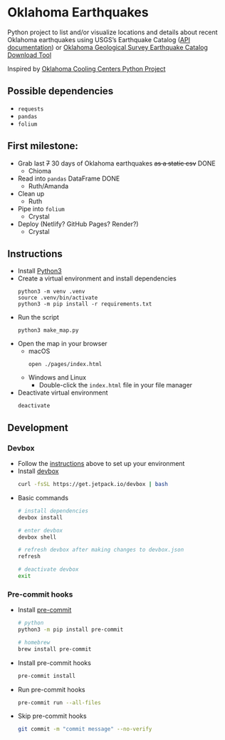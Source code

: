 # Oklahoma Earthquakes

Python project to list and/or visualize locations and details about recent Oklahoma earthquakes using USGS’s Earthquake Catalog ([API documentation](https://earthquake.usgs.gov/fdsnws/event/1/)) or [Oklahoma Geological Survey Earthquake Catalog Download Tool](https://ogsweb.ou.edu/eq_catalog/)

Inspired by [Oklahoma Cooling Centers Python Project](https://github.com/alex-code4okc/oklahoma_cooling_centers_python)

## Possible dependencies

* `requests`
* `pandas`
* `folium`

## First milestone:

* Grab last ~~7~~ 30 days of Oklahoma earthquakes ~~as a static csv~~ DONE
  * Chioma
* Read into `pandas` DataFrame DONE
  * Ruth/Amanda
* Clean up
  * Ruth
* Pipe into `folium`
  * Crystal
* Deploy (Netlify? GitHub Pages? Render?)
  * Crystal

## Instructions

* Install [Python3](https://www.python.org/downloads/)
* Create a virtual environment and install dependencies
    ```shell
    python3 -m venv .venv
    source .venv/bin/activate
    python3 -m pip install -r requirements.txt
    ```
* Run the script
    ```shell
    python3 make_map.py
    ```
* Open the map in your browser
  * macOS
    ```shell
    open ./pages/index.html
    ```
  * Windows and Linux
    * Double-click the `index.html` file in your file manager
* Deactivate virtual environment
    ```shell
    deactivate
    ```

## Development

### Devbox

* Follow the [instructions](#instructions) above to set up your environment
* Install [devbox](https://www.jetpack.io/devbox/docs/quickstart/)
    ```bash
    curl -fsSL https://get.jetpack.io/devbox | bash
    ```
* Basic commands
    ```bash
    # install dependencies
    devbox install

    # enter devbox
    devbox shell

    # refresh devbox after making changes to devbox.json
    refresh

    # deactivate devbox
    exit
    ```

### Pre-commit hooks

* Install [pre-commit](https://pre-commit.com/#install)
    ```bash
    # python
    python3 -m pip install pre-commit

    # homebrew
    brew install pre-commit
    ```
* Install pre-commit hooks
    ```bash
    pre-commit install
    ```
* Run pre-commit hooks
    ```bash
    pre-commit run --all-files
    ```
* Skip pre-commit hooks
    ```bash
    git commit -m "commit message" --no-verify
    ```
